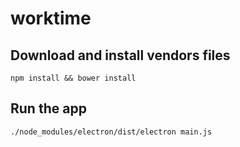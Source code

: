# worktime

## Download and install vendors files

`npm install && bower install`

## Run the app

`./node_modules/electron/dist/electron main.js`